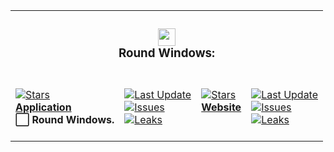 <table><tr><td colspan=4><h3 align=center><picture><source media="(prefers-color-scheme: dark)" srcset=https://raw.githubusercontent.com/RoundWindows/Application/main/src-tauri/src/Image/32x32.png><source media="(prefers-color-scheme: light)" srcset=https://raw.githubusercontent.com/RoundWindows/Application/main/src-tauri/src/Image/32x32.png><img alt="" src=https://raw.githubusercontent.com/RoundWindows/Application/main/src-tauri/src/Image/32x32.png width=28></picture><br>Round Windows:<br></h3></td></tr><tr><td colspan=1 valign=top><br><a href=HTTPS://GitHub.Com/RoundWindows/Application target=_blank><picture><source media="(prefers-color-scheme: dark)" srcset="HTTPS://IMG.Shields.IO/github/stars/RoundWindows/Application?label=stars&#38;logo=github&#38;color=black&#38;labelColor=black&#38;logoColor=white&#38;logoWidth=0&#38;logoColor=black"><source media="(prefers-color-scheme: light)" srcset="HTTPS://IMG.Shields.IO/github/stars/RoundWindows/Application?label=stars&#38;logo=github&#38;color=white&#38;labelColor=white&#38;logoColor=black&#38;logoWidth=0&#38;logoColor=black"><img alt=Stars src="HTTPS://IMG.Shields.IO/github/stars/RoundWindows/Application?label=stars&#38;logo=github&#38;color=black&#38;labelColor=black&#38;logoColor=white&#38;logoWidth=0&#38;logoColor=black"></picture></a><br><a href=HTTPS://GitHub.Com/RoundWindows/Application target=_blank><b>Application</b></a><br><b>⬜ Round Windows.<br/></b><br></td><td colspan=1 valign=top><br><a href=HTTPS://GitHub.Com/RoundWindows/Application target=_blank><picture><source media="(prefers-color-scheme: dark)" srcset="HTTPS://IMG.Shields.IO/github/last-commit/RoundWindows/Application?label=Last%20Update&#38;color=black&#38;labelColor=black&#38;logoColor=white&#38;logoWidth=0"><source media="(prefers-color-scheme: light)" srcset="HTTPS://IMG.Shields.IO/github/last-commit/RoundWindows/Application?label=Last%20Update&#38;color=white&#38;labelColor=white&#38;logoColor=black&#38;logoWidth=0"><img alt="Last Update" src="HTTPS://IMG.Shields.IO/github/last-commit/RoundWindows/Application?label=Last%20Update&#38;color=black&#38;labelColor=black&#38;logoColor=white&#38;logoWidth=0" title="Last Update"></picture></a><br><a href=HTTPS://GitHub.Com/RoundWindows/Application target=_blank><picture><source media="(prefers-color-scheme: dark)" srcset="HTTPS://IMG.Shields.IO/github/issues/RoundWindows/Application?label=Issues&#38;color=black&#38;labelColor=black&#38;logoColor=white&#38;logoWidth=0"><source media="(prefers-color-scheme: light)" srcset="HTTPS://IMG.Shields.IO/github/issues/RoundWindows/Application?label=Issues&#38;color=white&#38;labelColor=white&#38;logoColor=black&#38;logoWidth=0"><img alt=Issues src="HTTPS://IMG.Shields.IO/github/issues/RoundWindows/Application?label=Issues&#38;color=black&#38;labelColor=black&#38;logoColor=white&#38;logoWidth=0" title=Issues></picture></a><br><a href=HTTPS://GitHub.Com/RoundWindows/Application target=_blank><picture><source media="(prefers-color-scheme: dark)" srcset="HTTPS://IMG.Shields.IO/github/downloads/RoundWindows/Application/total?label=Leaks&#38;color=black&#38;labelColor=black&#38;logoColor=white&#38;logoWidth=0"><source media="(prefers-color-scheme: light)" srcset="HTTPS://IMG.Shields.IO/github/downloads/RoundWindows/Application/total?label=Leaks&#38;color=white&#38;labelColor=white&#38;logoColor=black&#38;logoWidth=0"><img alt=Leaks src="HTTPS://IMG.Shields.IO/github/downloads/RoundWindows/Application/total?label=Leaks&#38;color=black&#38;labelColor=black&#38;logoColor=white&#38;logoWidth=0" title=Leaks></picture></a><br><br></td><td colspan=1 valign=top><br><a href=HTTPS://GitHub.Com/RoundWindows/Website target=_blank><picture><source media="(prefers-color-scheme: dark)" srcset="HTTPS://IMG.Shields.IO/github/stars/RoundWindows/Website?label=stars&#38;logo=github&#38;color=black&#38;labelColor=black&#38;logoColor=white&#38;logoWidth=0&#38;logoColor=black"><source media="(prefers-color-scheme: light)" srcset="HTTPS://IMG.Shields.IO/github/stars/RoundWindows/Website?label=stars&#38;logo=github&#38;color=white&#38;labelColor=white&#38;logoColor=black&#38;logoWidth=0&#38;logoColor=black"><img alt=Stars src="HTTPS://IMG.Shields.IO/github/stars/RoundWindows/Website?label=stars&#38;logo=github&#38;color=black&#38;labelColor=black&#38;logoColor=white&#38;logoWidth=0&#38;logoColor=black"></picture></a><br><a href=HTTPS://GitHub.Com/RoundWindows/Website target=_blank><b>Website</b></a><br><b></b><br></td><td colspan=1 valign=top><br><a href=HTTPS://GitHub.Com/RoundWindows/Website target=_blank><picture><source media="(prefers-color-scheme: dark)" srcset="HTTPS://IMG.Shields.IO/github/last-commit/RoundWindows/Website?label=Last%20Update&#38;color=black&#38;labelColor=black&#38;logoColor=white&#38;logoWidth=0"><source media="(prefers-color-scheme: light)" srcset="HTTPS://IMG.Shields.IO/github/last-commit/RoundWindows/Website?label=Last%20Update&#38;color=white&#38;labelColor=white&#38;logoColor=black&#38;logoWidth=0"><img alt="Last Update" src="HTTPS://IMG.Shields.IO/github/last-commit/RoundWindows/Website?label=Last%20Update&#38;color=black&#38;labelColor=black&#38;logoColor=white&#38;logoWidth=0" title="Last Update"></picture></a><br><a href=HTTPS://GitHub.Com/RoundWindows/Website target=_blank><picture><source media="(prefers-color-scheme: dark)" srcset="HTTPS://IMG.Shields.IO/github/issues/RoundWindows/Website?label=Issues&#38;color=black&#38;labelColor=black&#38;logoColor=white&#38;logoWidth=0"><source media="(prefers-color-scheme: light)" srcset="HTTPS://IMG.Shields.IO/github/issues/RoundWindows/Website?label=Issues&#38;color=white&#38;labelColor=white&#38;logoColor=black&#38;logoWidth=0"><img alt=Issues src="HTTPS://IMG.Shields.IO/github/issues/RoundWindows/Website?label=Issues&#38;color=black&#38;labelColor=black&#38;logoColor=white&#38;logoWidth=0" title=Issues></picture></a><br><a href=HTTPS://GitHub.Com/RoundWindows/Website target=_blank><picture><source media="(prefers-color-scheme: dark)" srcset="HTTPS://IMG.Shields.IO/github/downloads/RoundWindows/Website/total?label=Leaks&#38;color=black&#38;labelColor=black&#38;logoColor=white&#38;logoWidth=0"><source media="(prefers-color-scheme: light)" srcset="HTTPS://IMG.Shields.IO/github/downloads/RoundWindows/Website/total?label=Leaks&#38;color=white&#38;labelColor=white&#38;logoColor=black&#38;logoWidth=0"><img alt=Leaks src="HTTPS://IMG.Shields.IO/github/downloads/RoundWindows/Website/total?label=Leaks&#38;color=black&#38;labelColor=black&#38;logoColor=white&#38;logoWidth=0" title=Leaks></picture></a><br><br></td></tr></table>
